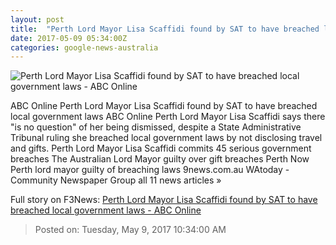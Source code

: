 ```yaml
---
layout: post
title:  "Perth Lord Mayor Lisa Scaffidi found by SAT to have breached local government laws - ABC Online"
date: 2017-05-09 05:34:00Z
categories: google-news-australia
---
```


![Perth Lord Mayor Lisa Scaffidi found by SAT to have breached local government laws - ABC Online](http://www.abc.net.au/news/image/8428336-1x1-700x700.png)

ABC Online Perth Lord Mayor Lisa Scaffidi found by SAT to have breached local government laws ABC Online Perth Lord Mayor Lisa Scaffidi says there "is no question" of her being dismissed, despite a State Administrative Tribunal ruling she breached local government laws by not disclosing travel and gifts. Perth Lord Mayor Lisa Scaffidi commits 45 serious government breaches The Australian Lord Mayor guilty over gift breaches Perth Now Perth lord mayor guilty of breaching laws 9news.com.au WAtoday - Community Newspaper Group all 11 news articles »


Full story on F3News: [Perth Lord Mayor Lisa Scaffidi found by SAT to have breached local government laws - ABC Online](http://www.f3nws.com/n/RgGbFH)

> Posted on: Tuesday, May 9, 2017 10:34:00 AM
